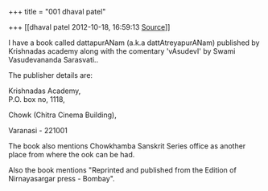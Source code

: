 +++
title = "001 dhaval patel"

+++
[[dhaval patel	2012-10-18, 16:59:13 [Source](https://groups.google.com/g/bvparishat/c/wd3roS2OhdE)]]



I have a book called dattapurANam (a.k.a dattAtreyapurANam) published by Krishnadas academy along with the comentary 'vAsudevI' by Swami Vasudevananda Sarasvati..

The publisher details are:

  

Krishnadas Academy,  
P.O. box no, 1118,

Chowk (Chitra Cinema Building),

Varanasi - 221001

  

The book also mentions Chowkhamba Sanskrit Series office as another place from where the ook can be had.

  

Also the book mentions "Reprinted and published from the Edition of Nirnayasargar press - Bombay".

